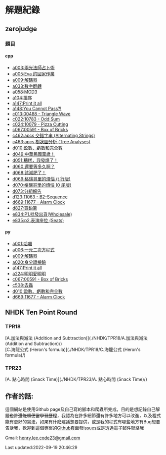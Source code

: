 # 解題紀錄

## zerojudge

### 題目

#### cpp

- [a003:兩光法師占卜術](./zerojudge/a003)
- [a005:Eva 的回家作業](./zerojudge/a005)
- [a009:解碼器](./zerojudge/a009)
- [a038:數字翻轉](./zerojudge/a038)
- [a058:MOD3](./zerojudge/a058)
- [a104:排序](./zerojudge/a104)
- [a147:Print it all](./zerojudge/a147)
- [a148:You Cannot Pass?!](./zerojudge/a148)
- [c013:00488 - Triangle Wave](./zerojudge/c013)
- [c022:10783 - Odd Sum](./zerojudge/c022)
- [c024:10079 - Pizza Cutting](./zerojudge/c024)
- [c067:00591 - Box of Bricks](./zerojudge/c067)
- [c462:apcs 交錯字串 (Alternating Strings)](./zerojudge/c462)
- [c463:apcs 樹狀圖分析 (Tree Analyses)](./zerojudge/c463)
- [d010:盈數、虧數和完全數](./zerojudge/d010)
- [d049:中華民國萬歲！](./zerojudge/d049)
- [d051:糟糕，我發燒了！](./zerojudge/d051)
- [d060:還要等多久啊？](./zerojudge/d060)
- [d068:該減肥了！](./zerojudge/d068)
- [d069:格瑞哥里的煩惱 (t 行版)](./zerojudge/d069)
- [d070:格瑞哥里的煩惱 (0 尾版)](./zerojudge/d070)
- [d073:分組報告](./zerojudge/d073)
- [d123:11063 - B2-Sequence](./zerojudge/d123)
- [d669:11677 - Alarm Clock](./zerojudge/d669)
- [d827:買鉛筆](./zerojudge/d827)
- [e834:P1.批發出貨(Wholesale)](./zerojudge/e834)
- [e835:p2.表演座位 (Seats)](./zerojudge/e835)

#### py

- [a001:哈囉](./zerojudge/a001)
- [a006:一元二次方程式](./zerojudge/a006)
- [a009:解碼器](./zerojudge/a009)
- [a020:身分證檢驗](./zerojudge/a020)
- [a147:Print it all](./zerojudge/a147)
- [a224:明明愛明明](./zerojudge/a224)
- [c067:00591 - Box of Bricks](./zerojudge/c067)
- [c508:去蟲](./zerojudge/c508)
- [d010:盈數、虧數和完全數](./zerojudge/d010)
- [d669:11677 - Alarm Clock](./zerojudge/d669)

## NHDK Ten Point Round

### TPR18

[A.加法與減法 (Addition and Subtraction)](./NHDK/TPR18/A.加法與減法 (Addition and Subtraction)/)  
[C.海龍公式 (Heron's formula)](./NHDK/TPR18/C.海龍公式 (Heron's formula)/)  
### TPR23

[A. 點心時間 (Snack Time)](./NHDK/TPR23/A. 點心時間 (Snack Time)/)  
## 作者的話:
這個網站是使用Github page及自己寫的腳本和爬蟲所完成，目的是想記錄自己解題~~也許還能順便當學習歷程~~，我認為在許多細節還有許多地方可以改進，以及程式能有更好的寫法，如果有什麼建議想要提供，或是我的程式有哪些地方有Bug想要告訴我，歡迎到這個專案的[Github頁面](https://henryleecode23.github.io/solve_record/)發issues或是透過電子郵件聯絡我

Gmail: henry.lee.code23@gmail.com

Last updated:2022-09-19 20:46:29